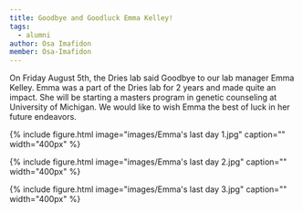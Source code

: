 ```yaml
---
title: Goodbye and Goodluck Emma Kelley!
tags:
  - alumni 
author: Osa Imafidon
member: Osa-Imafidon
---
```


On Friday August 5th, the Dries lab said Goodbye to our lab manager Emma Kelley. Emma was a part of the Dries lab for 2 years and made quite an impact. She will be starting a masters
program in genetic counseling at University of Michigan. We would like to wish Emma the best of luck in her future endeavors. 

{%
  include figure.html
  image="images/Emma's last day 1.jpg"
  caption=""
  width="400px"
%}

{%
  include figure.html
  image="images/Emma's last day 2.jpg"
  caption=""
  width="400px"
%}

{%
  include figure.html
  image="images/Emma's last day 3.jpg"
  caption=""
  width="400px"
%}

